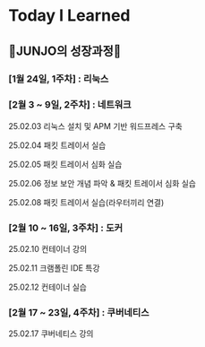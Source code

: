 # Today I Learned

## 🐾JUNJO의 성장과정🐾

### [1월 24일, 1주차] : 리눅스

### [2월 3 ~ 9일, 2주차] : 네트워크

25.02.03 리눅스 설치 및 APM 기반 워드프레스 구축

25.02.04 패킷 트레이서 실습

25.02.05 패킷 트레이서 심화 실습

25.02.06 정보 보안 개념 파악 & 패킷 트레이서 심화 실습

25.02.08 패킷 트레이서 실습(라우터끼리 연결)

### [2월 10 ~ 16일, 3주차] : 도커

25.02.10 컨테이너 강의

25.02.11 크램폴린 IDE 특강

25.02.12 컨테이너 실습

### [2월 17 ~ 23일, 4주차] : 쿠버네티스

25.02.17 쿠버네티스 강의
